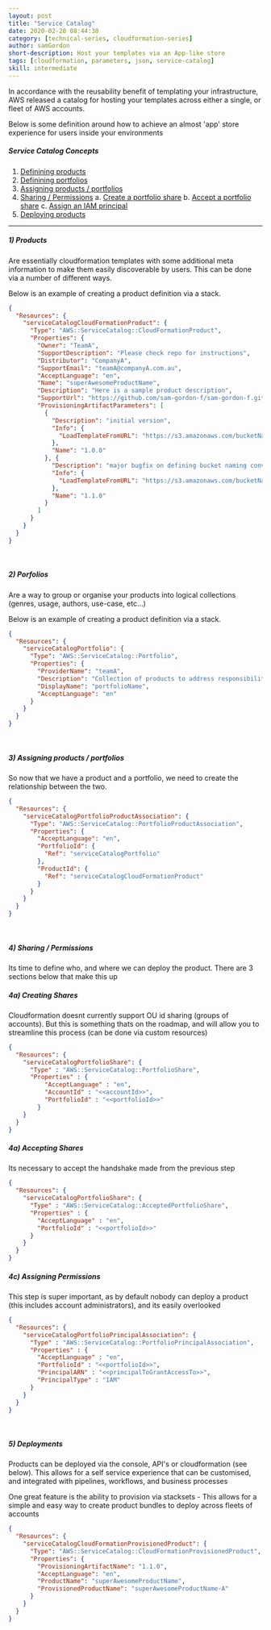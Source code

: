 ```yaml
---
layout: post
title: "Service Catalog"
date: 2020-02-28 08:44:38
category: [technical-series, cloudformation-series]
author: samGordon
short-description: Host your templates via an App-like store
tags: [cloudformation, parameters, json, service-catalog]
skill: intermediate
---
```


In accordance with the reusability benefit of templating your infrastructure, AWS released a catalog for hosting your templates across either a single, or fleet of AWS accounts.

Below is some definition around how to achieve an almost 'app' store experience for users inside your environments

##### Service Catalog Concepts
1. [Definining products](#products)
2. [Definining portfolios](#portfolios)
3. [Assigning products / portfolios](#products-portfolios)
4. [Sharing / Permissions](#sharing-permissions)
  a. [Create a portfolio share](#sharing-permissions-a)
  b. [Accept a portfolio share](#sharing-permissions-b)
  c. [Assign an IAM principal](#sharing-permissions-c)
5. [Deploying products](#deployments)

---

<a name = "products"></a>
##### 1) Products

Are essentially cloudformation templates with some additional meta information to make them easily discoverable by users. This can be done via a number of different ways.

Below is an example of creating a product definition via a stack.

```json
{
  "Resources": {
    "serviceCatalogCloudFormationProduct": {
      "Type": "AWS::ServiceCatalog::CloudFormationProduct",
      "Properties": {
        "Owner": "TeamA",
        "SupportDescription": "Please check repo for instructions",
        "Distributor": "CompanyA",
        "SupportEmail": "teamA@companyA.com.au",
        "AcceptLanguage": "en",
        "Name": "superAwesomeProductName",
        "Description": "Here is a sample product description",
        "SupportUrl": "https://github.com/sam-gordon-f/sam-gordon-f.github.io/",
        "ProvisioningArtifactParameters": [
          {
            "Description": "initial version",
            "Info": {
              "LoadTemplateFromURL": "https://s3.amazonaws.com/bucketName/bucketKey/1.0.0/product.template"
            },
            "Name": "1.0.0"
          }, {
            "Description": "major bugfix on defining bucket naming conventions",
            "Info": {
              "LoadTemplateFromURL": "https://s3.amazonaws.com/bucketName/bucketKey/1.1.0/product.template"
            },
            "Name": "1.1.0"
          }
        ]
      }
    }
  }
}
```

<br>

<a name = "portfolios"></a>
##### 2) Porfolios

Are a way to group or organise your products into logical collections (genres, usage, authors, use-case, etc...)

Below is an example of creating a product definition via a stack.

```json
{
  "Resources": {
    "serviceCatalogPortfolio": {
      "Type": "AWS::ServiceCatalog::Portfolio",
      "Properties": {
        "ProviderName": "teamA",
        "Description": "Collection of products to address responsibilityA",
        "DisplayName": "portfolioName",
        "AcceptLanguage": "en"
      }
    }
  }
}
```

<br>

<a name = "products-portfolios"></a>
##### 3) Assigning products / portfolios

So now that we have a product and a portfolio, we need to create the relationship between the two.

```json
{
  "Resources": {
    "serviceCatalogPortfolioProductAssociation": {
      "Type": "AWS::ServiceCatalog::PortfolioProductAssociation",
      "Properties": {
        "AcceptLanguage": "en",
        "PortfolioId": {
          "Ref": "serviceCatalogPortfolio"
        },
        "ProductId": {
          "Ref": "serviceCatalogCloudFormationProduct"
        }
      }
    }
  }
}
```

<br>

<a name = "sharing"></a>
##### 4) Sharing / Permissions

Its time to define who, and where we can deploy the product. There are 3 sections below that make this up

<a name = "sharing-permissions-a"></a>
##### 4a) Creating Shares

<div class="card tips">
  <div class="card-body">
    Cloudformation doesnt currently support OU id sharing (groups of accounts).
    But this is something thats on the roadmap, and will allow you to streamline this process (can be done via custom resources)
  </div>
</div>

```json
{
  "Resources": {
    "serviceCatalogPortfolioShare": {
      "Type" : "AWS::ServiceCatalog::PortfolioShare",
      "Properties" : {
          "AcceptLanguage" : "en",
          "AccountId" : "<<accountId>>",
          "PortfolioId" : "<<portfolioId>>"
        }
    }
  }
}
```

<a name = "sharing-permissions-b"></a>
##### 4a) Accepting Shares

Its necessary to accept the handshake made from the previous step
```json
{
  "Resources": {
    "serviceCatalogPortfolioShare": {
      "Type" : "AWS::ServiceCatalog::AcceptedPortfolioShare",
      "Properties" : {
        "AcceptLanguage" : "en",
        "PortfolioId" : "<<portfolioId>>"
      }
    }
  }
}
```

<a name = "sharing-permissions-c"></a>
##### 4c) Assigning Permissions

<div class="card tips">
  <div class="card-body">
    This step is super important, as by default nobody can deploy a product (this includes account administrators), and its easily overlooked
  </div>
</div>

```json
{
  "Resources": {
    "serviceCatalogPortfolioPrincipalAssociation": {
      "Type" : "AWS::ServiceCatalog::PortfolioPrincipalAssociation",
      "Properties" : {
        "AcceptLanguage" : "en",
        "PortfolioId" : "<<portfolioId>>",
        "PrincipalARN" : "<<principalToGrantAccessTo>>",
        "PrincipalType" : "IAM"
      }
    }
  }
}
```

<br>

<a name = "deployments"></a>
##### 5) Deployments

Products can be deployed via the console, API's or cloudformation (see below). This allows for a self service experience that can be customised, and integrated with pipelines, workflows, and business processes

<div class="card tips">
  <div class="card-body">
    One great feature is the ability to provision via stacksets - This allows for a simple and easy way to create product bundles to deploy across fleets of accounts
  </div>
</div>

```json
{
  "Resources": {
    "serviceCatalogCloudFormationProvisionedProduct": {
      "Type": "AWS::ServiceCatalog::CloudFormationProvisionedProduct",
      "Properties": {
        "ProvisioningArtifactName": "1.1.0",
        "AcceptLanguage": "en",
        "ProductName": "superAwesomeProductName",
        "ProvisionedProductName": "superAwesomeProductName-A"
      }
    }
  }
}
```
